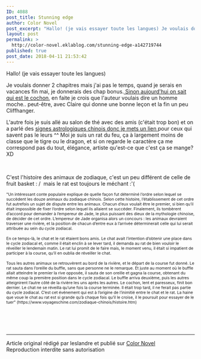 ```yaml
---
ID: 4088
post_title: Stunning edge
author: Color Novel
post_excerpt: "Hallo! (je vais essayer toute les langues) Je voulais donner 2 chapitres mais j'ai pas le temps, quand je serais en vacances fin mai, je donnerais des chap bonus. Sinon aujourd'hui on sait qui est le cochon , en faite je crois que l'auteur voulais dire un homme moche.. peut-&ecirc;tre, avec Claire qui..."
layout: post
permalink: >
  http://color-novel.eklablog.com/stunning-edge-a142719744
published: true
post_date: 2018-04-11 21:53:42
---
```

<p>Hallo! (je vais essayer toute les langues)</p>
<p>Je voulais donner 2 chapitres mais j'ai pas le temps, quand je serais en vacances fin mai, je donnerais des chap bonus.<a href="http://color-novel.eklablog.com/stunning-edge-43-g185528"> Sinon aujourd'hui on sait qui est le cochon</a>, en faite je crois que l'auteur voulais dire un homme moche.. peut-&ecirc;tre, avec Claire qui donne une bonne le&ccedil;on et la fin un peu Cliffhanger.</p>
<p>L'autre fois je suis all&eacute; au salon de th&eacute; avec des amis (c'&eacute;tait trop bon) et on a parl&eacute; des <a href="https://chine.in/fun/signechinois/">signes astrologiques chinois donc je mets un lien </a>pour ceux qui savent pas le leurs ^^ Moi je suis un rat du feu, &ccedil;a &agrave; largement moins de classe que le tigre ou le dragon, et si on regarde le caract&egrave;re &ccedil;a me correspond pas du tout, &eacute;l&eacute;gance, artiste qu'est-ce que c'est &ccedil;a se mange? XD</p>
<p>&nbsp;</p>
<p>C'est l'histoire des animaux de zodiaque, c'est un peu diff&eacute;rent de celle de fruit basket : /&nbsp; mais le rat est toujours le m&eacute;chant :'(</p>
<p><span style="font-size: 8pt;">"Un int&eacute;ressant conte populaire explique de quelle fa&ccedil;on fut d&eacute;termin&eacute; l&rsquo;ordre selon lequel se succ&egrave;dent les douze animaux du zodiaque chinois. Selon cette histoire, l&rsquo;&eacute;tablissement de cet ordre fut autrefois un sujet de dispute entre les animaux. Chacun d&rsquo;eux voulait &ecirc;tre le premier, si bien qu&rsquo;il &eacute;tait impossible de fixer l&rsquo;ordre selon lequel ils allaient se succ&eacute;der. Finalement, ils tomb&egrave;rent d&rsquo;accord pour demander &agrave; l&rsquo;empereur de Jade, le plus puissant des dieux de la mythologie chinoise, de d&eacute;cider de cet ordre. L&rsquo;empereur de Jade organisa alors un concours : les animaux devraient traverser une rivi&egrave;re, et la position de chacun d&rsquo;entre eux &agrave; l&rsquo;arriv&eacute;e d&eacute;terminerait celle qui lui serait attribu&eacute;e au sein du cycle zodiacal.</span></p>
<p><span style="font-size: 8pt;">En ce temps-l&agrave;, le chat et le rat &eacute;taient bons amis. Le chat avait l&rsquo;intention d&rsquo;obtenir une place dans le cycle zodiacal et, comme il &eacute;tait enclin &agrave; se lever tard, il demanda au rat de bien vouloir le r&eacute;veiller le lendemain matin. Le rat lui promit de le faire mais, le moment venu, il &eacute;tait si impatient de participer &agrave; la course, qu&rsquo;il en oublia de r&eacute;veiller le chat.</span></p>
<p><span style="font-size: 8pt;">Tous les autres animaux se retrouv&egrave;rent au bord de la rivi&egrave;re, et le d&eacute;part de la course fut donn&eacute;. Le rat sauta dans l&rsquo;oreille du buffle, sans que personne ne le remarque. Et juste au moment o&ugrave; le buffle allait atteindre le premier la rive oppos&eacute;e, il sauta de son oreille et gagna la course, obtenant du m&ecirc;me coup la premi&egrave;re position dans le cycle zodiacal. Le buffle arriva deuxi&egrave;me, puis les autres atteignirent l&rsquo;autre c&ocirc;t&eacute; de la rivi&egrave;re les uns apr&egrave;s les autres. Le cochon, lent et paresseux, finit bon dernier. Le chat ne se r&eacute;veilla qu&rsquo;une fois la course termin&eacute;e. Il &eacute;tait trop tard, il ne ferait pas partie du cycle zodiacal. C&rsquo;est cet &eacute;v&eacute;nement qui est &agrave; l&rsquo;origine de l&rsquo;inimiti&eacute; entre le chat et le rat. La haine que voue le chat au rat est si grande qu&rsquo;&agrave; chaque fois qu&rsquo;il le croise, il le poursuit pour essayer de le tuer" (https://www.voyageschine.com/zodiaque-chinois/histoire.htm)</span></p><br /><br /><br /><hr />Article original rédigé par leslandre et publié sur <a href="http://color-novel.eklablog.com/">Color Novel</a> <br /> Reproduction interdite sans autorisation
